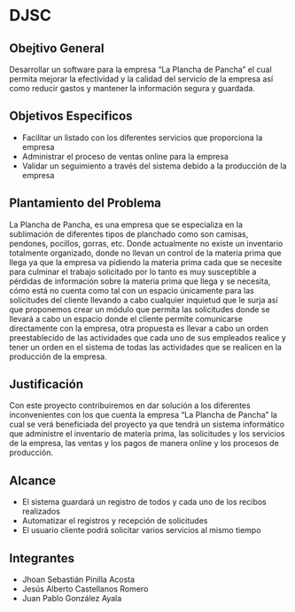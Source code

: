 # DJSC
## Obejtivo General
Desarrollar un software para la empresa “La Plancha de Pancha” el cual permita mejorar la efectividad y la calidad del servicio de la empresa así como reducir gastos y mantener la información segura y guardada.
## Objetivos Especificos
- Facilitar un listado con los diferentes servicios que proporciona la empresa
- Administrar el proceso de ventas online para la empresa
- Validar un seguimiento a través del sistema debido a la producción de la empresa
## Plantamiento del Problema 
La Plancha de Pancha, es una empresa que se especializa en la sublimación de diferentes tipos de planchado como son camisas, pendones, pocillos, gorras, etc. Donde actualmente no existe un inventario totalmente organizado, donde no llevan un control de la materia prima que llega ya que la empresa va pidiendo la materia prima cada que se necesite para culminar el trabajo solicitado por lo tanto es muy susceptible a pérdidas de información sobre la materia prima que llega y se necesita, cómo está no cuenta como tal con un espacio únicamente para las solicitudes del cliente llevando a cabo cualquier inquietud que le surja así que proponemos crear un módulo que permita las solicitudes donde se llevará a cabo un espacio donde el cliente permite comunicarse directamente con la empresa, otra propuesta es llevar a cabo un orden preestablecido de las actividades que cada uno de sus empleados realice y tener un orden en el sistema de todas las actividades que se realicen en la producción de la empresa.
## Justificación
Con este proyecto contribuiremos en dar solución a los diferentes inconvenientes con los que cuenta la empresa “La Plancha de Pancha” la cual se verá beneficiada del proyecto ya que tendrá un sistema informático que administre el inventario de materia prima, las solicitudes y los servicios de la empresa, las ventas y los pagos de manera online y los procesos de producción.
## Alcance
- El sistema guardará un registro de todos y cada uno de los recibos realizados
- Automatizar el registros y recepción de solicitudes
- El usuario cliente podrá solicitar varios servicios al mismo tiempo
## Integrantes
- Jhoan Sebastián Pinilla Acosta
- Jesús Alberto Castellanos Romero
- Juan Pablo González Ayala
